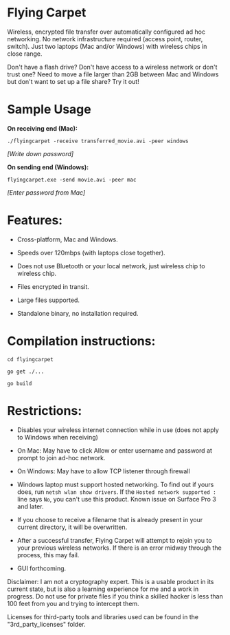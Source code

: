 # Flying Carpet
Wireless, encrypted file transfer over automatically configured ad hoc networking. No network infrastructure required (access point, router, switch). Just two laptops (Mac and/or Windows) with wireless chips in close range.

Don't have a flash drive? Don't have access to a wireless network or don't trust one? Need to move a file larger than 2GB between Mac and Windows but don't want to set up a file share? Try it out!

# Sample Usage
**On receiving end (Mac):**

`./flyingcarpet -receive transferred_movie.avi -peer windows`

*\[Write down password\]*

**On sending end (Windows):**

`flyingcarpet.exe -send movie.avi -peer mac`

*\[Enter password from Mac\]*

# Features:
+ Cross-platform, Mac and Windows.

+ Speeds over 120mbps (with laptops close together).

+ Does not use Bluetooth or your local network, just wireless chip to wireless chip.

+ Files encrypted in transit.

+ Large files supported.

+ Standalone binary, no installation required.

# Compilation instructions:
`cd flyingcarpet`

`go get ./...`

`go build`

# Restrictions:
+ Disables your wireless internet connection while in use (does not apply to Windows when receiving)

+ On Mac: May have to click Allow or enter username and password at prompt to join ad-hoc network.

+ On Windows: May have to allow TCP listener through firewall

+ Windows laptop must support hosted networking. To find out if yours does, run `netsh wlan show drivers`. If the `Hosted network supported : ` line says `No`, you can't use this product. Known issue on Surface Pro 3 and later.

+ If you choose to receive a filename that is already present in your current directory, it will be overwritten.

+ After a successful transfer, Flying Carpet will attempt to rejoin you to your previous wireless networks. If there is an error midway through the process, this may fail.

+ GUI forthcoming.

Disclaimer: I am not a cryptography expert. This is a usable product in its current state, but is also a learning experience for me and a work in progress. Do not use for private files if you think a skilled hacker is less than 100 feet from you and trying to intercept them.

Licenses for third-party tools and libraries used can be found in the "3rd_party_licenses" folder.
